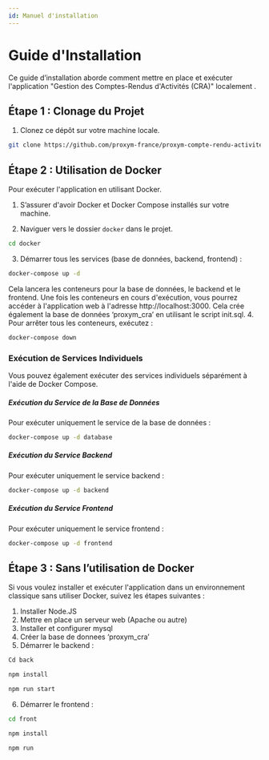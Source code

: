 ```yaml
---
id: Manuel d'installation
---
```

# Guide d'Installation

Ce guide d’installation aborde comment mettre en place et exécuter l'application "Gestion des Comptes-Rendus d'Activités (CRA)" localement .

## Étape 1 : Clonage du Projet

1. Clonez ce dépôt sur votre machine locale.

```bash
git clone https://github.com/proxym-france/proxym-compte-rendu-activite.git
```

## Étape 2 : Utilisation de Docker

Pour exécuter l'application en utilisant Docker.

1. S’assurer d'avoir Docker et Docker Compose installés sur votre machine.

2. Naviguer vers le dossier `docker` dans le projet.
```bash
cd docker
```


3. Démarrer tous les services (base de données, backend, frontend) :

```bash
docker-compose up -d
```

Cela lancera les conteneurs pour la base de données, le backend et le frontend. Une fois les conteneurs en cours d'exécution, vous pourrez accéder à l'application web à l'adresse http://localhost:3000. Cela crée également la base de données ‘proxym_cra’ en utilisant le script init.sql.
4. Pour arrêter tous les conteneurs, exécutez :

```bash
docker-compose down
```

### Exécution de Services Individuels

Vous pouvez également exécuter des services individuels séparément à l'aide de Docker Compose.

##### Exécution du Service de la Base de Données

Pour exécuter uniquement le service de la base de données :

```bash
docker-compose up -d database
```

##### Exécution du Service Backend

Pour exécuter uniquement le service backend :

```bash
docker-compose up -d backend
```

##### Exécution du Service Frontend

Pour exécuter uniquement le service frontend :

```bash
docker-compose up -d frontend
```

## Étape 3 : Sans l’utilisation de Docker
Si vous voulez installer et exécuter l'application dans un environnement classique sans utiliser Docker, suivez les étapes suivantes :
1. Installer Node.JS
2. Mettre en place un serveur web (Apache ou autre)
3. Installer et configurer mysql
4. Créer la base de donnees ‘proxym_cra’
5. Démarrer  le backend : 
```bash
Cd back
```
```bash
npm install
```
```bash
npm run start
```
6. Démarrer  le frontend : 
```bash
cd front
```
```bash
npm install
```
```bash
npm run
```
